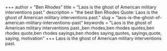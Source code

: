+++
author = "Ben Rhodes"
title = "Laos is the ghost of American military interventions past."
description = "the best Ben Rhodes Quote: Laos is the ghost of American military interventions past."
slug = "laos-is-the-ghost-of-american-military-interventions-past"
keywords = "Laos is the ghost of American military interventions past.,ben rhodes,ben rhodes quotes,ben rhodes quote,ben rhodes sayings,ben rhodes saying,quotes, sayings,quote, saying, motivation"
+++
Laos is the ghost of American military interventions past.
